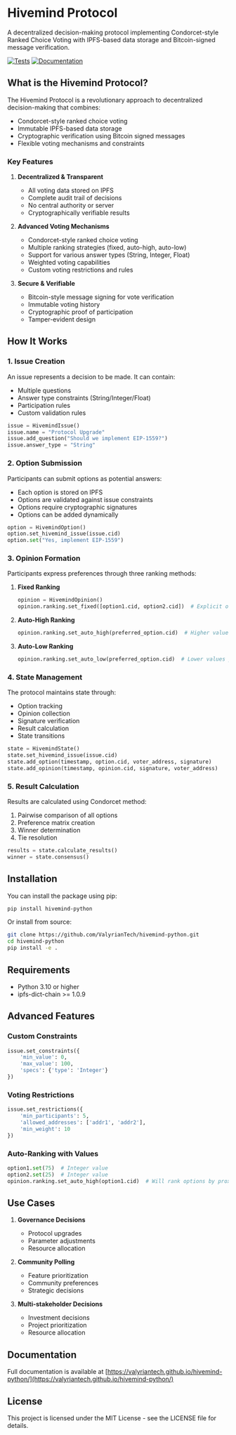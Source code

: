 # Hivemind Protocol

A decentralized decision-making protocol implementing Condorcet-style Ranked Choice Voting with IPFS-based data storage and Bitcoin-signed message verification.

[![Tests](https://github.com/ValyrianTech/hivemind-python/actions/workflows/tests.yml/badge.svg)](https://github.com/ValyrianTech/hivemind-python/actions/workflows/tests.yml)
[![Documentation](https://github.com/ValyrianTech/hivemind-python/actions/workflows/documentation.yml/badge.svg)](https://github.com/ValyrianTech/hivemind-python/actions/workflows/documentation.yml)

## What is the Hivemind Protocol?

The Hivemind Protocol is a revolutionary approach to decentralized decision-making that combines:
- Condorcet-style ranked choice voting
- Immutable IPFS-based data storage
- Cryptographic verification using Bitcoin signed messages
- Flexible voting mechanisms and constraints

### Key Features

1. **Decentralized & Transparent**
   - All voting data stored on IPFS
   - Complete audit trail of decisions
   - No central authority or server
   - Cryptographically verifiable results

2. **Advanced Voting Mechanisms**
   - Condorcet-style ranked choice voting
   - Multiple ranking strategies (fixed, auto-high, auto-low)
   - Support for various answer types (String, Integer, Float)
   - Weighted voting capabilities
   - Custom voting restrictions and rules

3. **Secure & Verifiable**
   - Bitcoin-style message signing for vote verification
   - Immutable voting history
   - Cryptographic proof of participation
   - Tamper-evident design

## How It Works

### 1. Issue Creation
An issue represents a decision to be made. It can contain:
- Multiple questions
- Answer type constraints (String/Integer/Float)
- Participation rules
- Custom validation rules

```python
issue = HivemindIssue()
issue.name = "Protocol Upgrade"
issue.add_question("Should we implement EIP-1559?")
issue.answer_type = "String"
```

### 2. Option Submission
Participants can submit options as potential answers:
- Each option is stored on IPFS
- Options are validated against issue constraints
- Options require cryptographic signatures
- Options can be added dynamically

```python
option = HivemindOption()
option.set_hivemind_issue(issue.cid)
option.set("Yes, implement EIP-1559")
```

### 3. Opinion Formation
Participants express preferences through three ranking methods:

1. **Fixed Ranking**
   ```python
   opinion = HivemindOpinion()
   opinion.ranking.set_fixed([option1.cid, option2.cid])  # Explicit order
   ```

2. **Auto-High Ranking**
   ```python
   opinion.ranking.set_auto_high(preferred_option.cid)  # Higher values preferred
   ```

3. **Auto-Low Ranking**
   ```python
   opinion.ranking.set_auto_low(preferred_option.cid)  # Lower values preferred
   ```

### 4. State Management
The protocol maintains state through:
- Option tracking
- Opinion collection
- Signature verification
- Result calculation
- State transitions

```python
state = HivemindState()
state.set_hivemind_issue(issue.cid)
state.add_option(timestamp, option.cid, voter_address, signature)
state.add_opinion(timestamp, opinion.cid, signature, voter_address)
```

### 5. Result Calculation
Results are calculated using Condorcet method:
1. Pairwise comparison of all options
2. Preference matrix creation
3. Winner determination
4. Tie resolution

```python
results = state.calculate_results()
winner = state.consensus()
```

## Installation

You can install the package using pip:

```bash
pip install hivemind-python
```

Or install from source:

```bash
git clone https://github.com/ValyrianTech/hivemind-python.git
cd hivemind-python
pip install -e .
```

## Requirements

- Python 3.10 or higher
- ipfs-dict-chain >= 1.0.9

## Advanced Features

### Custom Constraints
```python
issue.set_constraints({
    'min_value': 0,
    'max_value': 100,
    'specs': {'type': 'Integer'}
})
```

### Voting Restrictions
```python
issue.set_restrictions({
    'min_participants': 5,
    'allowed_addresses': ['addr1', 'addr2'],
    'min_weight': 10
})
```

### Auto-Ranking with Values
```python
option1.set(75)  # Integer value
option2.set(25)  # Integer value
opinion.ranking.set_auto_high(option1.cid)  # Will rank options by proximity to 75
```

## Use Cases

1. **Governance Decisions**
   - Protocol upgrades
   - Parameter adjustments
   - Resource allocation

2. **Community Polling**
   - Feature prioritization
   - Community preferences
   - Strategic decisions

3. **Multi-stakeholder Decisions**
   - Investment decisions
   - Project prioritization
   - Resource allocation

## Documentation

Full documentation is available at [https://valyriantech.github.io/hivemind-python/](https://valyriantech.github.io/hivemind-python/)

## License

This project is licensed under the MIT License - see the LICENSE file for details.

